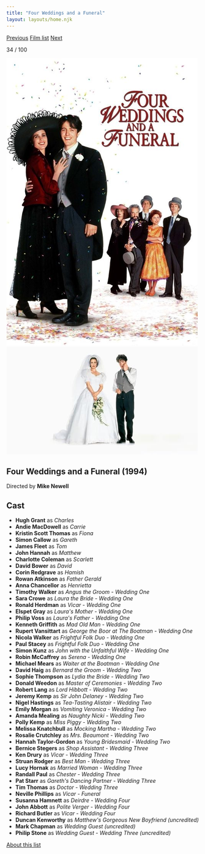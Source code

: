 ```yaml
---
title: "Four Weddings and a Funeral"
layout: layouts/home.njk
---
```


<nav class="films">
  <a class="prev" href="../whats-eating-gilbert-grape">Previous</a>
  <a href="../">Film list</a>
  <a class="next" href="../lon-the-professional">Next</a>
</nav>

<p>34 / 100</p>

<article class="film">
  <img class="poster" src="../films/posters/four-weddings-and-a-funeral.jpg" alt="">
  <img class="backdrop" src="../films/backdrops/four-weddings-and-a-funeral.jpg" alt="">

  <h1>Four Weddings and a Funeral (1994)</h1>

  <p class="director">
    Directed by <strong>Mike Newell</strong>
  </p>


  <h2>
    Cast
  </h2>
  <ul>
    <li><strong>Hugh Grant</strong> as <em>Charles</em></li>
<li><strong>Andie MacDowell</strong> as <em>Carrie</em></li>
<li><strong>Kristin Scott Thomas</strong> as <em>Fiona</em></li>
<li><strong>Simon Callow</strong> as <em>Gareth</em></li>
<li><strong>James Fleet</strong> as <em>Tom</em></li>
<li><strong>John Hannah</strong> as <em>Matthew</em></li>
<li><strong>Charlotte Coleman</strong> as <em>Scarlett</em></li>
<li><strong>David Bower</strong> as <em>David</em></li>
<li><strong>Corin Redgrave</strong> as <em>Hamish</em></li>
<li><strong>Rowan Atkinson</strong> as <em>Father Gerald</em></li>
<li><strong>Anna Chancellor</strong> as <em>Henrietta</em></li>
<li><strong>Timothy Walker</strong> as <em>Angus the Groom - Wedding One</em></li>
<li><strong>Sara Crowe</strong> as <em>Laura the Bride - Wedding One</em></li>
<li><strong>Ronald Herdman</strong> as <em>Vicar - Wedding One</em></li>
<li><strong>Elspet Gray</strong> as <em>Laura's Mother - Wedding One</em></li>
<li><strong>Philip Voss</strong> as <em>Laura's Father - Wedding One</em></li>
<li><strong>Kenneth Griffith</strong> as <em>Mad Old Man - Wedding One</em></li>
<li><strong>Rupert Vansittart</strong> as <em>George the Boor at The Boatman - Wedding One</em></li>
<li><strong>Nicola Walker</strong> as <em>Frightful Folk Duo - Wedding One</em></li>
<li><strong>Paul Stacey</strong> as <em>Frightful Folk Duo - Wedding One</em></li>
<li><strong>Simon Kunz</strong> as <em>John  with the Unfaithful Wife - Wedding One</em></li>
<li><strong>Robin McCaffrey</strong> as <em>Serena - Wedding One</em></li>
<li><strong>Michael Mears</strong> as <em>Waiter at the Boatman - Wedding One</em></li>
<li><strong>David Haig</strong> as <em>Bernard the Groom - Wedding Two</em></li>
<li><strong>Sophie Thompson</strong> as <em>Lydia the Bride - Wedding Two</em></li>
<li><strong>Donald Weedon</strong> as <em>Master of Ceremonies - Wedding Two</em></li>
<li><strong>Robert Lang</strong> as <em>Lord Hibbott - Wedding Two</em></li>
<li><strong>Jeremy Kemp</strong> as <em>Sir John Delaney - Wedding Two</em></li>
<li><strong>Nigel Hastings</strong> as <em>Tea-Tasting Alistair - Wedding Two</em></li>
<li><strong>Emily Morgan</strong> as <em>Vomiting Veronica - Wedding Two</em></li>
<li><strong>Amanda Mealing</strong> as <em>Naughty Nicki - Wedding Two</em></li>
<li><strong>Polly Kemp</strong> as <em>Miss Piggy - Wedding Two</em></li>
<li><strong>Melissa Knatchbull</strong> as <em>Mocking Martha - Wedding Two</em></li>
<li><strong>Rosalie Crutchley</strong> as <em>Mrs. Beaumont - Wedding Two</em></li>
<li><strong>Hannah Taylor-Gordon</strong> as <em>Young Bridesmaid - Wedding Two</em></li>
<li><strong>Bernice Stegers</strong> as <em>Shop Assistant - Wedding Three</em></li>
<li><strong>Ken Drury</strong> as <em>Vicar - Wedding Three</em></li>
<li><strong>Struan Rodger</strong> as <em>Best Man - Wedding Three</em></li>
<li><strong>Lucy Hornak</strong> as <em>Married Woman - Wedding Three</em></li>
<li><strong>Randall Paul</strong> as <em>Chester  - Wedding Three</em></li>
<li><strong>Pat Starr</strong> as <em>Gareth's Dancing Partner  - Wedding Three</em></li>
<li><strong>Tim Thomas</strong> as <em>Doctor  - Wedding Three</em></li>
<li><strong>Neville Phillips</strong> as <em>Vicar - Funeral</em></li>
<li><strong>Susanna Hamnett</strong> as <em>Deirdre - Wedding Four</em></li>
<li><strong>John Abbott</strong> as <em>Polite Verger - Wedding Four</em></li>
<li><strong>Richard Butler</strong> as <em>Vicar - Wedding Four</em></li>
<li><strong>Duncan Kenworthy</strong> as <em>Matthew's Gorgeous New Boyfriend (uncredited)</em></li>
<li><strong>Mark Chapman</strong> as <em>Wedding Guest (uncredited)</em></li>
<li><strong>Philip Stone</strong> as <em>Wedding Guest - Wedding Three (uncredited)</em></li>
  </ul>
</article>
<footer>
  <a href="../about">About this list</a>
</footer>
